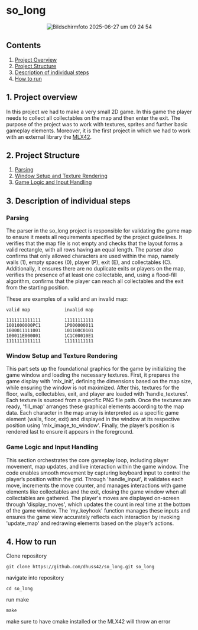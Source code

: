 # so_long

<p align="center">
  <img src="https://github.com/user-attachments/assets/66a888cd-d479-485a-a9ea-3f7dc0cbda7e" alt="Bildschirmfoto 2025-06-27 um 09 24 54">
</p>

## Contents

1. [Project Overview](#1-Project-overview)
2. [Project Structure](#2-Project-Structure)
3. [Description of individual steps](#3-Description-of-individual-steps)
4. [How to run](#4-How-to-run)

## 1. Project overview

In this project we had to make a very small 2D game. In this game the player needs to collect all collectables on the map and then enter the exit. The purpose of the project was to work with textures, sprites and further basic gameplay elements. Moreover, it is the first project in which we had to work with an external library the [MLX42](https://github.com/codam-coding-college/MLX42).

## 2. Project Structure

1. [Parsing](#parsing)
2. [Window Setup and Texture Rendering](#Window-Setup-and-Texture-Rendering)
3. [Game Logic and Input Handling](#Game-Logic-and-Input-Handling)

## 3. Description of individual steps

### Parsing

The parser in the so_long project is responsible for validating the game map to ensure it meets all requirements specified by the project guidelines. It verifies that the map file is not empty and checks that the layout forms a valid rectangle, with all rows having an equal length. The parser also confirms that only allowed characters are used within the map, namely walls (1), empty spaces (0), player (P), exit (E), and collectables (C). Additionally, it ensures there are no duplicate exits or players on the map, verifies the presence of at least one collectable, and, using a flood-fill algorithm, confirms that the player can reach all collectables and the exit from the starting position.

These are examples of a valid and an invalid map:

```
valid map             invalid map

1111111111111         11111111111
1001000000PC1         1P000000011
1000011111001         101100C0101
100011E000001         1C1C00010E1
1111111111111         11111111111
```


### Window Setup and Texture Rendering

This part sets up the foundational graphics for the game by initializing the game window and loading the necessary textures. First, it prepares the game display with 'mlx_init', defining the dimensions based on the map size, while ensuring the window is not maximized. After this, textures for the floor, walls, collectables, exit, and player are loaded with 'handle_textures'. Each texture is sourced from a specific PNG file path. Once the textures are ready, 'fill_map' arranges these graphical elements according to the map data. Each character in the map array is interpreted as a specific game element (walls, floor, exit) and displayed in the window at its respective position using 'mlx_image_to_window'. Finally, the player’s position is rendered last to ensure it appears in the foreground.

### Game Logic and Input Handling

This section orchestrates the core gameplay loop, including player movement, map updates, and live interaction within the game window. The code enables smooth movement by capturing keyboard input to control the player’s position within the grid. Through 'handle_input', it validates each move, increments the move counter, and manages interactions with game elements like collectables and the exit, closing the game window when all collectables are gathered. The player's moves are displayed on-screen through 'display_moves', which updates the count in real time at the bottom of the game window. The 'my_keyhook' function manages these inputs and ensures the game view accurately reflects each interaction by invoking 'update_map' and redrawing elements based on the player’s actions.

## 4. How to run

Clone repository
```
git clone https://github.com/dhuss42/so_long.git so_long
```

navigate into repository
```
cd so_long
```

run make
```
make
```

make sure to have cmake installed or the MLX42 will throw an error
